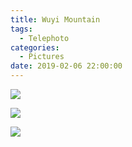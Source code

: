 ```yaml
---
title: Wuyi Mountain
tags:
  - Telephoto
categories:
  - Pictures
date: 2019-02-06 22:00:00
---
```


![](/cdn-cgi/imagedelivery/6T-behmofKYLsxlrK0l_MQ/a0357eb9-8618-4781-01de-276cd775b700/extra)

![](/cdn-cgi/imagedelivery/6T-behmofKYLsxlrK0l_MQ/39e796ce-a996-48ad-1460-d40eb6e24000/extra)

![](/cdn-cgi/imagedelivery/6T-behmofKYLsxlrK0l_MQ/82b30e22-5686-4a2f-009a-b876e7c0dd00/extra)
